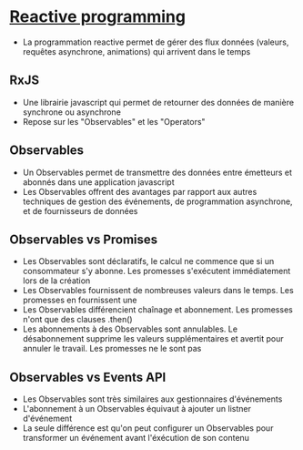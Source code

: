 # [Reactive programming](http://reactivex.io/)
* La programmation reactive permet de gérer des flux données (valeurs, requêtes asynchrone, animations) qui arrivent dans le temps

## RxJS
* Une librairie javascript qui permet de retourner des données de manière synchrone ou asynchrone
* Repose sur les "Observables" et les "Operators"

## Observables
* Un Observables permet de transmettre des données entre émetteurs et abonnés dans une application javascript
* Les Observables offrent des avantages par rapport aux autres techniques de gestion des événements, de programmation asynchrone, et de fournisseurs de données

## Observables vs Promises
* Les Observables sont déclaratifs, le calcul ne commence que si un consommateur s'y abonne. Les promesses s'exécutent immédiatement lors de la création
* Les Observables fournissent de nombreuses valeurs dans le temps. Les promesses en fournissent une
* Les Observables différencient chaînage et abonnement. Les promesses n'ont que des clauses .then()
* Les abonnements à des Observables sont annulables. Le désabonnement supprime les valeurs supplémentaires et avertit pour annuler le travail. Les promesses ne le sont pas

## Observables vs Events API
* Les Observables sont très similaires aux gestionnaires d'événements
* L'abonnement à un Observables équivaut à ajouter un listner d'événement
* La seule différence est qu'on peut configurer un Observables pour transformer un événement avant l'éxécution de son contenu